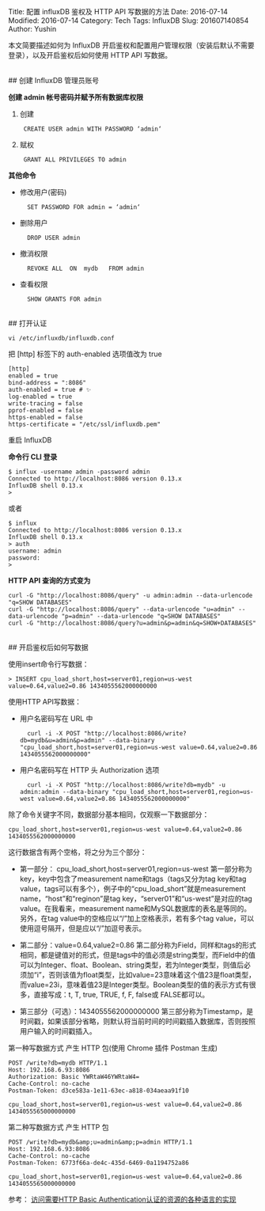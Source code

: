Title: 配置 influxDB 鉴权及 HTTP API 写数据的方法 
Date: 2016-07-14
Modified: 2016-07-14
Category: Tech
Tags: InfluxDB
Slug: 201607140854
Author: Yushin


本文简要描述如何为 InfluxDB 开启鉴权和配置用户管理权限（安装后默认不需要登录），以及开启鉴权后如何使用 HTTP API 写数据。

<br />
## 创建 InfluxDB 管理员账号

__创建 admin 帐号密码并赋予所有数据库权限__

1. 创建

        CREATE USER admin WITH PASSWORD ‘admin‘

2. 赋权
 
        GRANT ALL PRIVILEGES TO admin

__其他命令__

- 修改用户(密码)
 
        SET PASSWORD FOR admin = ‘admin‘
 
- 删除用户
 
        DROP USER admin

- 撤消权限
 
        REVOKE ALL  ON  mydb   FROM admin

- 查看权限

        SHOW GRANTS FOR admin

<br />
## 打开认证

    vi /etc/influxdb/influxdb.conf

把 [http] 标签下的 auth-enabled 选项值改为 true

    [http]  
    enabled = true  
    bind-address = ":8086"  
    auth-enabled = true # ✨
    log-enabled = true  
    write-tracing = false  
    pprof-enabled = false  
    https-enabled = false  
    https-certificate = "/etc/ssl/influxdb.pem"

重启 InfluxDB

__命令行 CLI 登录__

    $ influx -username admin -password admin
    Connected to http://localhost:8086 version 0.13.x
    InfluxDB shell 0.13.x
    >

或者

    $ influx
    Connected to http://localhost:8086 version 0.13.x
    InfluxDB shell 0.13.x
    > auth
    username: admin
    password:
    >

__HTTP API 查询的方式变为__

    curl -G "http://localhost:8086/query" -u admin:admin --data-urlencode "q=SHOW DATABASES"
    curl -G "http://localhost:8086/query" --data-urlencode "u=admin" --data-urlencode "p=admin" --data-urlencode "q=SHOW DATABASES"
    curl -G "http://localhost:8086/query?u=admin&p=admin&q=SHOW+DATABASES"

<br />
## 开启鉴权后如何写数据

使用insert命令行写数据：

    > INSERT cpu_load_short,host=server01,region=us-west value=0.64,value2=0.86 1434055562000000000
 
使用HTTP API写数据：

- 用户名密码写在 URL 中
 
        curl -i -X POST "http://localhost:8086/write?db=mydb&u=admin&p=admin" --data-binary "cpu_load_short,host=server01,region=us-west value=0.64,value2=0.86 1434055562000000000"

- 用户名密码写在 HTTP 头 Authorization 选项

		curl -i -X POST "http://localhost:8086/write?db=mydb" -u admin:admin --data-binary "cpu_load_short,host=server01,region=us-west value=0.64,value2=0.86 1434055562000000000" 
 
除了命令关键字不同，数据部分基本相同，仅观察一下数据部分：
 
    cpu_load_short,host=server01,region=us-west value=0.64,value2=0.86 1434055562000000000
 
这行数据含有两个空格，将之分为三个部分：
 
- 第一部分： cpu_load_short,host=server01,region=us-west
  第一部分称为key，key中包含了measurement name和tags（tags又分为tag key和tag value，tags可以有多个），例子中的“cpu_load_short”就是measurement name，“host”和“reginon”是tag key，“server01”和“us-west”是对应的tag value。在我看来，measurement name和MySQL数据库的表名是等同的。另外，在tag value中的空格应以“/”加上空格表示，若有多个tag value，可以使用逗号隔开，但是应以“/”加逗号表示。
 
- 第二部分：value=0.64,value2=0.86
  第二部分称为Field，同样和tags的形式相同，都是键值对的形式，但是tags中的值必须是string类型，而Field中的值可以为Integer、float、Boolean、string类型，若为Integer类型，则值后必须加“i”，否则该值为float类型，比如value=23意味着这个值23是float类型，而value=23i，意味着值23是Integer类型。Boolean类型的值的表示方式有很多，直接写成：t, T, true, TRUE, f, F, false或 FALSE都可以。

- 第三部分（可选）：1434055562000000000
  第三部分称为Timestamp，是时间戳，如果该部分省略，则默认将当前时间的时间戳插入数据库，否则按照用户输入的时间戳插入。


第一种写数据方式
产生 HTTP 包(使用 Chrome 插件 Postman 生成)

    POST /write?db=mydb HTTP/1.1
    Host: 192.168.6.93:8086
    Authorization: Basic YWRtaW46YWRtaW4=
    Cache-Control: no-cache
    Postman-Token: d3ce583a-1e11-63ec-a818-034aeaa91f10
 
    cpu_load_short,host=server01,region=us-west value=0.64,value2=0.86 1434055565000000000


第二种写数据方式
产生 HTTP 包

    POST /write?db=mydb&amp;u=admin&amp;p=admin HTTP/1.1
    Host: 192.168.6.93:8086
    Cache-Control: no-cache
    Postman-Token: 6773f66a-de4c-435d-6469-0a1194752a86
 
    cpu_load_short,host=server01,region=us-west value=0.64,value2=0.86 1434055565000000000


参考： [访问需要HTTP Basic Authentication认证的资源的各种语言的实现](http://www.cnblogs.com/QLeelulu/archive/2009/11/22/1607898.html)
